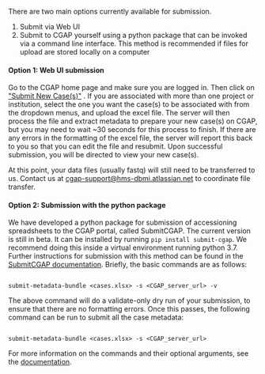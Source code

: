 There are two main options currently available for
submission.

1.	Submit via Web UI
2.	Submit to CGAP yourself using a python package that
 can be invoked via a command line interface. This method is
 recommended if files for upload are stored locally on a
 computer

#### Option 1: Web UI submission

Go to the CGAP home page and make sure you are logged in.
 Then click on [\"Submit New Case(s)\"](/search/?type=IngestionSubmission&currentAction=add)
. If you are associated with more than one project or
 institution, select the one you want the case(s) to be
 associated with from the dropdown menus, and upload the
 excel file. The server will then process the file and
 extract metadata to prepare your new case(s) on CGAP, but
 you may need to wait ~30 seconds for this process to finish.
 If there are any errors in the formatting of the excel file,
 the server will report this back to you so that you can
 edit the file and resubmit. Upon successful submission, you
 will be directed to view your new case(s).

At this point, your data files (usually fastq) will still
 need to be transferred to us. Contact us at
 [cgap-support@hms-dbmi.atlassian.net](mailto:cgap-support@hms-dbmi.atlassian.net)
 to coordinate file transfer.

#### Option 2: Submission with the python package

We have developed a python package for submission of
 accessioning spreadsheets to the CGAP portal, called
 SubmitCGAP. The current version is still in beta. It can be
 installed by running `pip install submit-cgap`. We recommend
 doing this inside a virtual environment running python 3.7.
 Further instructions for submission with this method can be
 found in the [SubmitCGAP documentation](https://submitcgap.readthedocs.io/en/latest/index.html).
 Briefly, the basic commands are as follows:

```

submit-metadata-bundle <cases.xlsx> -s <CGAP_server_url> -v

```

The above command will do a validate-only dry run of your submission, to ensure that there
 are no formatting errors. Once this passes, the following command can be run to submit
 all the case metadata:

```

submit-metadata-bundle <cases.xlsx> -s <CGAP_server_url>

```

For more information on the commands and their optional arguments, see the
 [documentation](https://submitcgap.readthedocs.io/en/latest/index.html).
